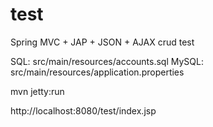 # test
Spring MVC + JAP + JSON + AJAX crud test

SQL: src/main/resources/accounts.sql
MySQL: src/main/resources/application.properties

mvn jetty:run

http://localhost:8080/test/index.jsp
